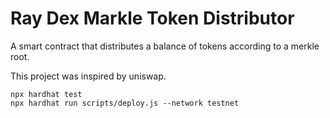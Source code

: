 # Ray Dex Markle Token Distributor

A smart contract that distributes a balance of tokens according to a merkle root.

This project was inspired by uniswap.

```shell
npx hardhat test
npx hardhat run scripts/deploy.js --network testnet
```
